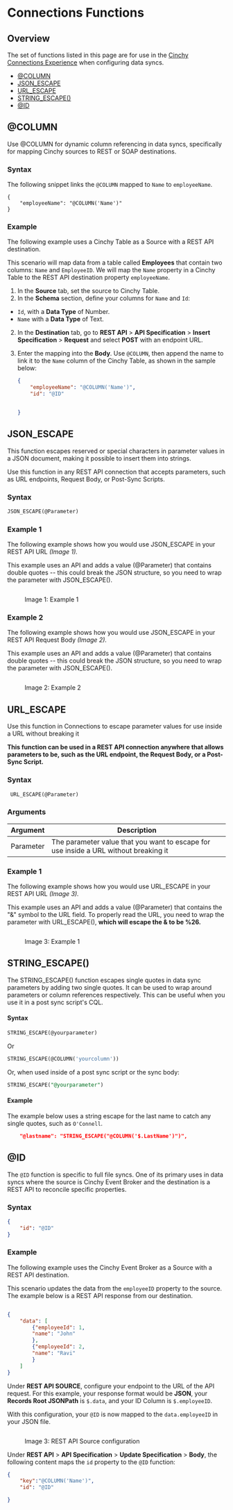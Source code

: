 # Connections Functions

## Overview <a href="#overview" id="overview"></a>

The set of functions listed in this page are for use in the [Cinchy Connections Experience](https://cli.docs.cinchy.com/) when configuring data syncs.

* [@COLUMN](connections-functions#column)
* [​JSON\_ESCAPE​](connections-functions.md#json\_escape)
* [​URL\_ESCAPE​](connections-functions.md#url\_escape)
* [STRING\_ESCAPE()](connections-functions.md#string\_escape)
* [@ID](connections-functions#id)

## @COLUMN

Use @COLUMN for dynamic column referencing in data syncs, specifically for mapping Cinchy sources to REST or SOAP destinations.

### Syntax

The following snippet links the `@COLUMN` mapped to `Name` to `employeeName`.
```
{
    "employeeName": "@COLUMN('Name')"
}
```

### Example

The following example uses a Cinchy Table as a Source with a REST API destination. 

This scenario will map data from a table called **Employees** that contain two columns: `Name` and `EmployeeID`. We will map the  `Name` property in a Cinchy Table to the REST API destination property `employeeName`.

1. In the **Source** tab, set the source to Cinchy Table. 
2. In the **Schema** section, define your columns for `Name` and `Id`: 

 - `Id`, with a **Data Type** of Number.
 - `Name` with a **Data Type** of Text.

2. In the **Destination** tab, go to **REST API** > **API Specification** > **Insert Specification** > **Request** and select **POST** with an endpoint URL.


3. Enter the mapping into the **Body**. Use `@COLUMN`, then append the name to link it to the `Name` column of the Cinchy Table, as shown in the sample below:
   
    ```json
    {
        "employeeName": "@COLUMN('Name')",
        "id": "@ID"


    }
    ```

## JSON\_ESCAPE <a href="#json_escape" id="json_escape"></a>

This function escapes reserved or special characters in parameter values in a JSON document, making it possible to insert them into strings.

Use this function in any REST API connection that accepts parameters, such as URL endpoints, Request Body, or Post-Sync Scripts.

### Syntax

```sql
JSON_ESCAPE(@Parameter)
```
### Example 1

The following example shows how you would use JSON\_ESCAPE in your REST API URL _(Image 1)._

This example uses an API and adds a value (@Parameter) that contains double quotes -- this could break the JSON structure, so you need to wrap the parameter with JSON\_ESCAPE().

<figure><img src="../../../.gitbook/assets/image (515).png" alt=""><figcaption><p>Image 1: Example 1</p></figcaption></figure>

### Example 2

The following example shows how you would use JSON\_ESCAPE in your REST API Request Body _(Image 2)._

This example uses an API and adds a value (@Parameter) that contains double quotes -- this could break the JSON structure, so you need to wrap the parameter with JSON\_ESCAPE().

<figure><img src="../../../.gitbook/assets/image (28) (1).png" alt=""><figcaption><p>Image 2: Example 2</p></figcaption></figure>

## URL\_ESCAPE

Use this function in Connections to escape parameter values for use inside a URL without breaking it

**This function can be used in a REST API connection anywhere that allows parameters to be, such as the URL endpoint, the Request Body, or a Post-Sync Script.**

### Syntax

```sql
 URL_ESCAPE(@Parameter)
```

### Arguments

| Argument  | Description                                                                                             |
| --------- | ------------------------------------------------------------------------------------------------------- |
| Parameter | The parameter value that you want to escape for use inside a URL without breaking it |

### Example 1

The following example shows how you would use URL\_ESCAPE in your REST API URL _(Image 3)._

This example uses an API and adds a value (@Parameter) that contains the "&" symbol to the URL field. To properly read the URL, you need to wrap the parameter with URL\_ESCAPE(), **which will escape the & to be %26.**

<figure><img src="../../../.gitbook/assets/image (529).png" alt=""><figcaption><p>Image 3: Example 1</p></figcaption></figure>

## STRING\_ESCAPE()

The STRING\_ESCAPE() function escapes single quotes in data sync parameters by adding two single quotes. It can be used to wrap around parameters or column references respectively. This can be useful when you use it in a post sync script's CQL.

#### Syntax

```sql
STRING_ESCAPE(@yourparameter)
```

Or

```sql
STRING_ESCAPE(@COLUMN('yourcolumn'))
```

Or, when used inside of a post sync script or the sync body:

```sql
STRING_ESCAPE("@yourparameter")
```

#### Example

The example below uses a string escape for the last name to catch any single quotes, such as `O'Connell`.

```json
	"@lastname": "STRING_ESCAPE("@COLUMN('$.LastName')")",
```
## @ID <a href="#id" id="id"></a>

The `@ID` function is specific to full file syncs. One of its primary uses in data syncs where the source is Cinchy Event Broker and the destination is a REST API to reconcile specific properties. 

### Syntax

```json
{
    "id": "@ID"
}
```

### Example

The following example uses the Cinchy Event Broker as a Source with a REST API destination.

This scenario updates the data from the `employeeID` property to the source. The example below is a REST API response from our destination. 

```json

{
    "data": [
        {"employeeId": 1, 
        "name": "John"
        },
        {"employeeId": 2, 
        "name": "Ravi"
        }
    ]
}
```

Under **REST API SOURCE**, configure your endpoint to the URL of the API request. For this example, your response format would be **JSON**, your **Records Root JSONPath** is `$.data`, and your ID Column is `$.employeeID`. 

With this configuration, your `@ID` is now mapped to the `data.employeeID` in your JSON file.

<figure><img src="../../.gitbook/assets/../../../.gitbook/assets/connections-functions/id-connections-functions.png" alt=""><figcaption><p>Image 3: REST API Source configuration</p></figcaption></figure>

Under **REST API** > **API Specification** > **Update Specification** > **Body**, the following content maps the `id` property to the `@ID` function:

```json
{
    "key":"@COLUMN('Name')",
    "id": "@ID"

}
```